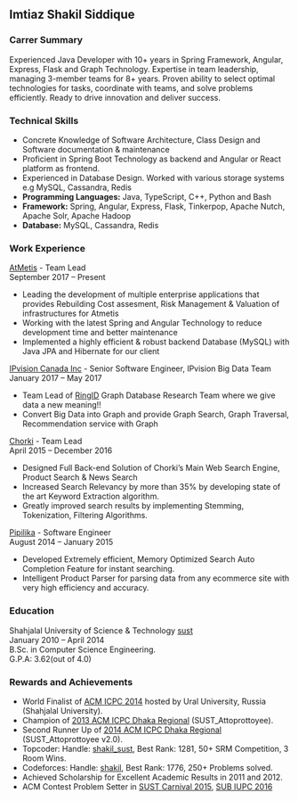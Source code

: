 ## Imtiaz Shakil Siddique

### Carrer Summary

Experienced Java Developer with 10+ years in Spring Framework, Angular, Express, Flask and Graph Technology. Expertise in team leadership, managing 3-member teams for 8+ years. Proven ability to select optimal technologies for tasks, coordinate with teams, and solve problems efficiently. Ready to drive innovation and deliver success.

### Technical Skills

- Concrete Knowledge of Software Architecture, Class Design and Software documentation & maintenance
- Proficient in Spring Boot Technology as backend and Angular or React platform as frontend.
- Experienced in Database Design. Worked with various storage systems e.g MySQL, Cassandra, Redis
- **Programming Languages:** Java, TypeScript, C++, Python and Bash
- **Framework:** Spring, Angular, Express, Flask, Tinkerpop, Apache Nutch, Apache Solr, Apache Hadoop
- **Database:** MySQL, Cassandra, Redis

### Work Experience
[AtMetis](https://atmetis.nl/) - Team Lead    
September 2017 – Present      
- Leading the development of multiple enterprise applications that provides Rebuilding Cost assesment, Risk Management & Valuation of infrastructures for Atmetis
- Working with the latest Spring and Angular Technology to reduce development time and better maintenance
- Implemented a highly efficient & robust backend Database (MySQL) with Java JPA and Hibernate for our client
 

[IPvision Canada Inc](http://www.ipvision.ca/) - Senior Software Engineer, IPvision Big Data Team    
January 2017 – May 2017     
- Team Lead of [RingID](https://www.ringid.com/) Graph Database Research Team where we give data a new meaning!!
- Convert Big Data into Graph and provide Graph Search, Graph Traversal, Recommendation service with Graph


[Chorki](https://chorki.com/) - Team Lead                                                                                               
April 2015 – December 2016      
- Designed Full Back-end Solution of Chorki’s Main Web Search Engine, Product Search & News Search
- Increased Search Relevancy by more than 35% by developing state of the art Keyword Extraction algorithm.
- Greatly improved search results by implementing Stemming, Tokenization, Filtering Algorithms.


[Pipilika](http://www.pipilika.com/) - Software Engineer               
August 2014 – January 2015    
- Developed Extremely efficient, Memory Optimized Search Auto Completion Feature for instant searching.
- Intelligent Product Parser for parsing data from any ecommerce site with very high efficiency and accuracy.


### Education
Shahjalal University of Science & Technology [sust](http://www.sust.edu/)     
January 2010 – April 2014     
B.Sc. in Computer Science Engineering.    
G.P.A: 3.62(out of 4.0)

### Rewards and Achievements    
- World Finalist of [ACM ICPC 2014](https://icpc.baylor.edu/community/results-2014) hosted by Ural University, Russia (Shahjalal University).
- Champion of [2013 ACM ICPC Dhaka Regional](https://icpc.baylor.edu/regionals/finder/dhaka-2013/standings) (SUST_Attoprottoyee).
- Second Runner Up of [2014 ACM ICPC Dhaka Regional](https://icpc.baylor.edu/regionals/finder/dhaka-2014/standings) (SUST_Attoprottoyee v2.0).
- Topcoder: Handle: [shakil_sust](http://community.topcoder.com/tc?module=MemberProfile&cr=22903783&tab=alg), Best Rank: 1281, 50+ SRM Competition, 3 Room Wins.
- Codeforces: Handle: [shakil](http://codeforces.com/profile/shakil), Best Rank: 1776, 250+ Problems solved.
- Achieved Scholarship for Excellent Academic Results in 2011 and 2012.
- ACM Contest Problem Setter in [SUST Carnival 2015](https://uva.onlinejudge.org/index.php?option=com_onlinejudge&Itemid=13&page=show_contest&contest=360), [SUB IUPC 2016](http://web.archive.org/web/20160531132147/https:/algo.codemarshal.org/contests/sub-iupc-2016)
